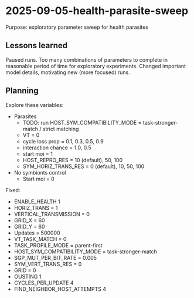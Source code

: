 # 2025-09-05-health-parasite-sweep

Purpose: exploratory parameter sweep for health parasites

## Lessons learned

Paused runs. Too many combinations of parameters to complete in reasonable period of time for exploratory experiments. Changed important model details, motivating new (more focused) runs.

## Planning


Explore these variables:

- Parasites
  - TODO: run HOST_SYM_COMPATIBILITY_MODE = task-stronger-match / strict matching
  - VT = 0
  - cycle loss prop = 0.1, 0.3, 0.5, 0.9
  - interaction chance = 1.0, 0.5
  - start moi = 1
  - HOST_REPRO_RES = 10 (default), 50, 100
  - SYM_HORIZ_TRANS_RES = 0 (default), 10, 50, 100
- No symbionts control
  - Start moi = 0

Fixed:

- ENABLE_HEALTH 1
- HORIZ_TRANS = 1
- VERTICAL_TRANSMISSION = 0
- GRID_X = 60
- GRID_Y = 60
- Updates = 500000
- VT_TASK_MATCH = 0
- TASK_PROFILE_MODE = parent-first
- HOST_SYM_COMPATIBILITY_MODE = task-stronger-match
- SGP_MUT_PER_BIT_RATE = 0.005
- SYM_VERT_TRANS_RES = 0
- GRID = 0
- OUSTING 1
- CYCLES_PER_UPDATE 4
- FIND_NEIGHBOR_HOST_ATTEMPTS 4